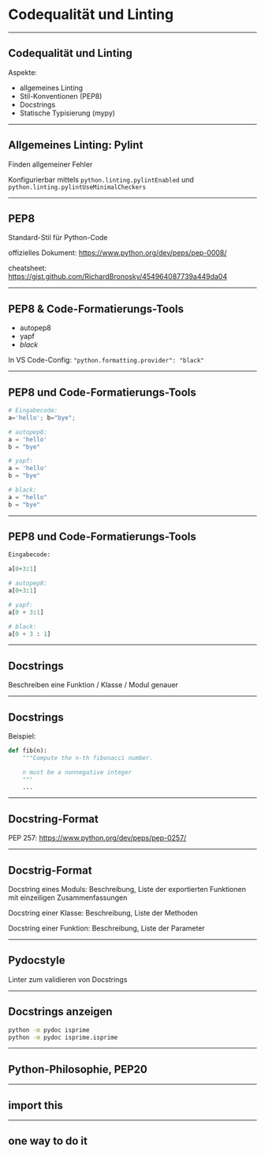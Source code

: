 # Codequalität und Linting

---

## Codequalität und Linting

Aspekte:

- allgemeines Linting
- Stil-Konventionen (PEP8)
- Docstrings
- Statische Typisierung (mypy)

---

## Allgemeines Linting: Pylint

Finden allgemeiner Fehler

Konfigurierbar mittels `python.linting.pylintEnabled` und `python.linting.pylintUseMinimalCheckers`

---

## PEP8

Standard-Stil für Python-Code

offizielles Dokument: https://www.python.org/dev/peps/pep-0008/

cheatsheet: https://gist.github.com/RichardBronosky/454964087739a449da04

---

## PEP8 & Code-Formatierungs-Tools

- autopep8
- yapf
- _black_

In VS Code-Config: `"python.formatting.provider": "black"`

---

## PEP8 und Code-Formatierungs-Tools

```py
# Eingabecode:
a='hello'; b="bye";

# autopep8:
a = 'hello'
b = "bye"

# yapf:
a = 'hello'
b = "bye"

# black:
a = "hello"
b = "bye"
```

---

## PEP8 und Code-Formatierungs-Tools

```py
Eingabecode:

a[0+3:1]

# autopep8:
a[0+3:1]

# yapf:
a[0 + 3:1]

# black:
a[0 + 3 : 1]
```

---

## Docstrings

Beschreiben eine Funktion / Klasse / Modul genauer

---

## Docstrings

Beispiel:

```py
def fib(n):
    """Compute the n-th fibonacci number.

    n must be a nonnegative integer
    """
    ...
```

---

## Docstring-Format

PEP 257: https://www.python.org/dev/peps/pep-0257/

---

## Docstrig-Format

Docstring eines Moduls: Beschreibung, Liste der exportierten Funktionen mit einzeiligen Zusammenfassungen

Docstring einer Klasse: Beschreibung, Liste der Methoden

Docstring einer Funktion: Beschreibung, Liste der Parameter

---

## Pydocstyle

Linter zum validieren von Docstrings

---

## Docstrings anzeigen

```bash
python -m pydoc isprime
python -m pydoc isprime.isprime
```

---

## Python-Philosophie, PEP20

---

## import this

---

## one way to do it
